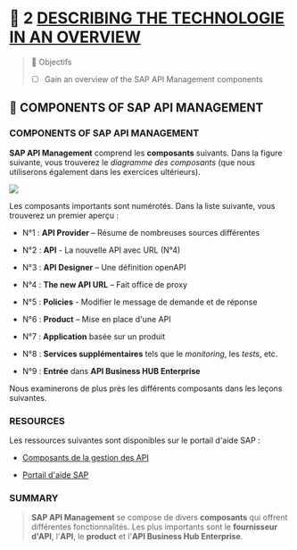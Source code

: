 # 🌸 2 [DESCRIBING THE TECHNOLOGIE IN AN OVERVIEW](https://learning.sap.com/learning-journeys/developing-with-sap-integration-suite/describing-the-technology-in-an-overview_b9547c58-091c-48d6-bb97-27835c35731d)

> 🌺 Objectifs
>
> - [ ] Gain an overview of the SAP API Management components

## 🌸 COMPONENTS OF SAP API MANAGEMENT

### COMPONENTS OF SAP API MANAGEMENT

**SAP API Management** comprend les **composants** suivants. Dans la figure suivante, vous trouverez le _diagramme des composants_ (que nous utiliserons également dans les exercices ultérieurs).

![](./RESSOURCES/CLD900_20_U3L2_001.png)

Les composants importants sont numérotés. Dans la liste suivante, vous trouverez un premier aperçu :

- N°1 : **API Provider** – Résume de nombreuses sources différentes

- N°2 : **API** - La nouvelle API avec URL (N°4)

- N°3 : **API Designer** – Une définition openAPI

- N°4 : **The new API URL** – Fait office de proxy

- N°5 : **Policies** - Modifier le message de demande et de réponse

- N°6 : **Product** – Mise en place d'une API

- N°7 : **Application** basée sur un produit

- N°8 : **Services supplémentaires** tels que le _monitoring_, les _tests_, etc.

- N°9 : **Entrée** dans **API Business HUB Enterprise**

Nous examinerons de plus près les différents composants dans les leçons suivantes.

### RESOURCES

Les ressources suivantes sont disponibles sur le portail d'aide SAP :

- [Composants de la gestion des API](https://help.sap.com/docs/SAP_CLOUD_PLATFORM_API_MANAGEMENT/66d066d903c2473f81ec33acfe2ccdb4/24f1af0b2f6041d49d0d65b5defb4eb8.html?locale=en-US)

- [Portail d'aide SAP](https://help.sap.com/docs/SAP_CLOUD_PLATFORM_API_MANAGEMENT/66d066d903c2473f81ec33acfe2ccdb4/0aef7634df25497896abf18faac8a1ce.html?locale=en-US)

### SUMMARY

> **SAP API Management** se compose de divers **composants** qui offrent différentes fonctionnalités. Les plus importants sont le **fournisseur d'API**, l'**API**, le **product** et l'**API Business Hub Enterprise**.
